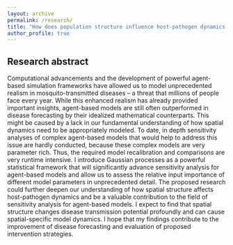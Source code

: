 ```yaml
---
layout: archive
permalink: /research/
title: "How does population structure influence host-pathogen dynamics in mosquito-transmitted diseases?"
author_profile: true
---
```


## Research abstract

Computational advancements and the development of powerful agent-based simulation frameworks have allowed us to model unprecedented realism in mosquito-transmitted diseases – a threat that millions of people face every year. While this enhanced realism has already provided important insights, agent-based models are still often outperformed in disease forecasting by their idealized mathematical counterparts. This might be caused by a lack in our fundamental understanding of how spatial dynamics need to be appropriately modeled. To date, in depth sensitivity analyses of complex agent-based models that would help to address this issue are hardly conducted, because these complex models are very parameter rich. Thus, the required model recalibration and comparisons are very runtime intensive. I introduce Gaussian processes as a powerful statistical framework that will significantly advance sensitivity analysis for agent-based models and allow us to assess the relative input importance of different model parameters in unprecedented detail. The proposed research could further deepen our understanding of how spatial structure affects host-pathogen dynamics and be a valuable contribution to the field of sensitivity analysis for agent-based models. I expect to find that spatial structure changes disease transmission potential profoundly and can cause spatial-specific model dynamics. I hope that my findings contribute to the improvement of disease forecasting and evaluation of proposed intervention strategies.
